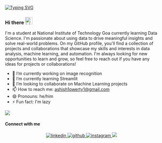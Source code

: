 <!-- <img src="banner.png" alt="Hero image"> -->

[![Typing SVG](https://readme-typing-svg.demolab.com?font=consolas&size=55&pause=1000&color=3EF760&background=0A0C1000&width=900&height=100&lines=Hey%2C+I'm+Ashish!;Self-taught+Data+Analyst;Machine+Learning+Enthusiast;Web+Scraping+Freelancer)](https://git.io/typing-svg)

### Hi there <img src="https://user-images.githubusercontent.com/1303154/88677602-1635ba80-d120-11ea-84d8-d263ba5fc3c0.gif" width="24px" alt="hi">

I'm a student at National Institute of Technology Goa currently learning Data Science. I'm passionate about using data to drive meaningful insights and solve real-world problems. On my GitHub profile, you'll find a collection of projects and collaborations that showcase my skills and interests in data analysis, machine learning, and automation. I'm always looking for new opportunities to learn and grow, so feel free to reach out if you have any ideas for projects or collaborations!

- 🔭 I’m currently working on image recognition
- 🌱 I’m currently learning Streamlit
- 👯 I’m looking to collaborate on Machine Learning projects
- 📫 How to reach me: ashish1qwerty1@gmail.com
- 😄 Pronouns: he/him
- ⚡ Fun fact: I'm lazy

<!--
- 🔭 I’m currently working on automation
- 🌱 I’m currently learning data visualization
- 👯 I’m looking to collaborate on ...
- 🤔 I’m looking for help with ...
- 💬 Ask me about ...
- 📫 How to reach me: ashish1qwerty1@gmail.com
- 😄 Pronouns: he/him
- ⚡ Fun fact: I'm lazy
-->

![](https://komarev.com/ghpvc/?username=45H15H&base=666&label=PROFILE+VIEWS&style=for-the-badge&color=red)

#### Connect with me  
<div align="center">
  <a href="https://www.linkedin.com/in/45h15h/" target="_blank">
    <img src=https://img.shields.io/badge/linkedin-%231E77B5.svg?&style=for-the-badge&logo=linkedin&logoColor=white alt=linkedin style="margin-bottom: 5px;" />
  </a>  
  <a href="https://github.com/45H15H" target="_blank">
    <img src=https://img.shields.io/badge/github-%2324292e.svg?&style=for-the-badge&logo=github&logoColor=white alt=github style="margin-bottom: 5px;" />
  </a>
<!--   <a href="https://www.facebook.com/ashish" target="_blank"> -->
<!--     <img src=https://img.shields.io/badge/facebook-%232E87FB.svg?&style=for-the-badge&logo=facebook&logoColor=white alt=facebook style="margin-bottom: 5px;" /> -->
<!--   </a> -->
  <a href="https://instagram.com/ashishsin9h159" target="_blank">
    <img src=https://img.shields.io/badge/instagram-%23000000.svg?&style=for-the-badge&logo=instagram&logoColor=white alt=instagram style="margin-bottom: 5px;" />
  </a>
  <a href="https://linktr.ee/45h15h" target="_blank">
    <img src=https://img.shields.io/badge/linktree-1de9b6?style=for-the-badge&logo=linktree&logoColor=white />
  </a>
</div>  
